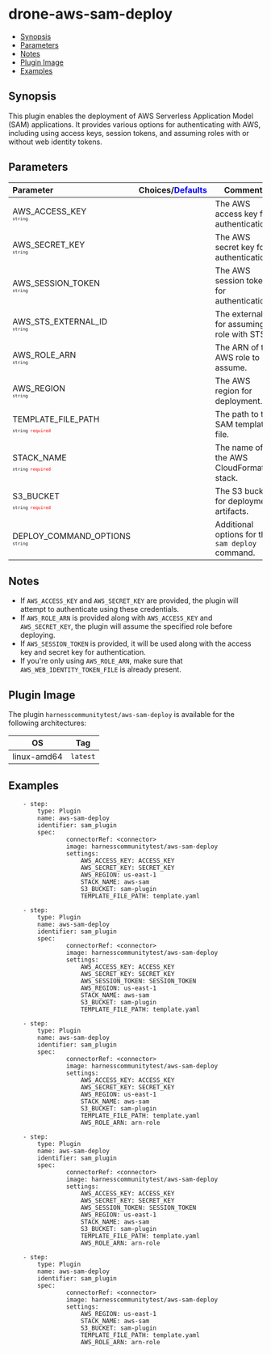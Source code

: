 # drone-aws-sam-deploy

- [Synopsis](#Synopsis)
- [Parameters](#Parameters)
- [Notes](#Notes)
- [Plugin Image](#Plugin-Image)
- [Examples](#Examples)

## Synopsis

This plugin enables the deployment of AWS Serverless Application Model (SAM) applications. It provides various options for authenticating with AWS, including using access keys, session tokens, and assuming roles with or without web identity tokens.

## Parameters

| Parameter                                                                                                                        | Choices/<span style="color:blue;">Defaults</span> | Comments                                         |
| :------------------------------------------------------------------------------------------------------------------------------- | :------------------------------------------------ | ------------------------------------------------ |
| AWS_ACCESS_KEY <span style="font-size: 10px"><br/>`string`</span>                                                                |                                                   | The AWS access key for authentication.           |
| AWS_SECRET_KEY <span style="font-size: 10px"><br/>`string`</span>                                                                |                                                   | The AWS secret key for authentication.           |
| AWS_SESSION_TOKEN <span style="font-size: 10px"><br/>`string`</span>                                                             |                                                   | The AWS session token for authentication.        |
| AWS_STS_EXTERNAL_ID <span style="font-size: 10px"><br/>`string`</span>                                                           |                                                   | The external ID for assuming a role with STS.    |
| AWS_ROLE_ARN <span style="font-size: 10px"><br/>`string`</span>                                                                  |                                                   | The ARN of the AWS role to assume.               |
| AWS_REGION <span style="font-size: 10px"><br/>`string`</span>                                                                    |                                                   | The AWS region for deployment.                   |
| TEMPLATE_FILE_PATH <span style="font-size: 10px"><br/>`string`</span> <span style="color:red; font-size: 10px">`required`</span> |                                                   | The path to the SAM template file.               |
| STACK_NAME <span style="font-size: 10px"><br/>`string`</span> <span style="color:red; font-size: 10px">`required`</span>         |                                                   | The name of the AWS CloudFormation stack.        |
| S3_BUCKET <span style="font-size: 10px"><br/>`string`</span> <span style="color:red; font-size: 10px">`required`</span>          |                                                   | The S3 bucket for deployment artifacts.          |
| DEPLOY_COMMAND_OPTIONS <span style="font-size: 10px"><br/>`string`</span>                                                        |                                                   | Additional options for the `sam deploy` command. |

## Notes

- If `AWS_ACCESS_KEY` and `AWS_SECRET_KEY` are provided, the plugin will attempt to authenticate using these credentials.
- If `AWS_ROLE_ARN` is provided along with `AWS_ACCESS_KEY` and `AWS_SECRET_KEY`, the plugin will assume the specified role before deploying.
- If `AWS_SESSION_TOKEN` is provided, it will be used along with the access key and secret key for authentication.
- If you're only using `AWS_ROLE_ARN`, make sure that `AWS_WEB_IDENTITY_TOKEN_FILE` is already present.

## Plugin Image

The plugin `harnesscommunitytest/aws-sam-deploy` is available for the following architectures:

| OS          | Tag      |
| ----------- | -------- |
| linux-amd64 | `latest` |

## Examples

```
    - step:
        type: Plugin
        name: aws-sam-deploy
        identifier: sam_plugin
        spec:
                connectorRef: <connector>
                image: harnesscommunitytest/aws-sam-deploy
                settings:
                    AWS_ACCESS_KEY: ACCESS_KEY
                    AWS_SECRET_KEY: SECRET_KEY
                    AWS_REGION: us-east-1
                    STACK_NAME: aws-sam
                    S3_BUCKET: sam-plugin
                    TEMPLATE_FILE_PATH: template.yaml

    - step:
        type: Plugin
        name: aws-sam-deploy
        identifier: sam_plugin
        spec:
                connectorRef: <connector>
                image: harnesscommunitytest/aws-sam-deploy
                settings:
                    AWS_ACCESS_KEY: ACCESS_KEY
                    AWS_SECRET_KEY: SECRET_KEY
                    AWS_SESSION_TOKEN: SESSION_TOKEN
                    AWS_REGION: us-east-1
                    STACK_NAME: aws-sam
                    S3_BUCKET: sam-plugin
                    TEMPLATE_FILE_PATH: template.yaml

    - step:
        type: Plugin
        name: aws-sam-deploy
        identifier: sam_plugin
        spec:
                connectorRef: <connector>
                image: harnesscommunitytest/aws-sam-deploy
                settings:
                    AWS_ACCESS_KEY: ACCESS_KEY
                    AWS_SECRET_KEY: SECRET_KEY
                    AWS_REGION: us-east-1
                    STACK_NAME: aws-sam
                    S3_BUCKET: sam-plugin
                    TEMPLATE_FILE_PATH: template.yaml
                    AWS_ROLE_ARN: arn-role

    - step:
        type: Plugin
        name: aws-sam-deploy
        identifier: sam_plugin
        spec:
                connectorRef: <connector>
                image: harnesscommunitytest/aws-sam-deploy
                settings:
                    AWS_ACCESS_KEY: ACCESS_KEY
                    AWS_SECRET_KEY: SECRET_KEY
                    AWS_SESSION_TOKEN: SESSION_TOKEN
                    AWS_REGION: us-east-1
                    STACK_NAME: aws-sam
                    S3_BUCKET: sam-plugin
                    TEMPLATE_FILE_PATH: template.yaml
                    AWS_ROLE_ARN: arn-role

    - step:
        type: Plugin
        name: aws-sam-deploy
        identifier: sam_plugin
        spec:
                connectorRef: <connector>
                image: harnesscommunitytest/aws-sam-deploy
                settings:
                    AWS_REGION: us-east-1
                    STACK_NAME: aws-sam
                    S3_BUCKET: sam-plugin
                    TEMPLATE_FILE_PATH: template.yaml
                    AWS_ROLE_ARN: arn-role
```
